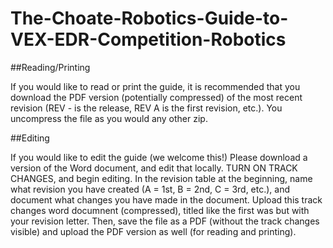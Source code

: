 # The-Choate-Robotics-Guide-to-VEX-EDR-Competition-Robotics

##Reading/Printing

If you would like to read or print the guide, it is recommended that you download the PDF version (potentially compressed) of the most recent revision (REV - is the release, REV A is the first revision, etc.). You uncompress the file as you would any other zip.

##Editing

If you would like to edit the guide (we welcome this!) Please download a version of the Word document, and edit that locally. TURN ON TRACK CHANGES, and begin editing. In the revision table at the beginning, name what revision you have created (A = 1st, B = 2nd, C = 3rd, etc.), and document what changes you have made in the document. Upload this track changes word documnent (compressed), titled like the first was but with your revision letter. Then, save the file as a PDF (without the track changes visible) and upload the PDF version as well (for reading and printing).

